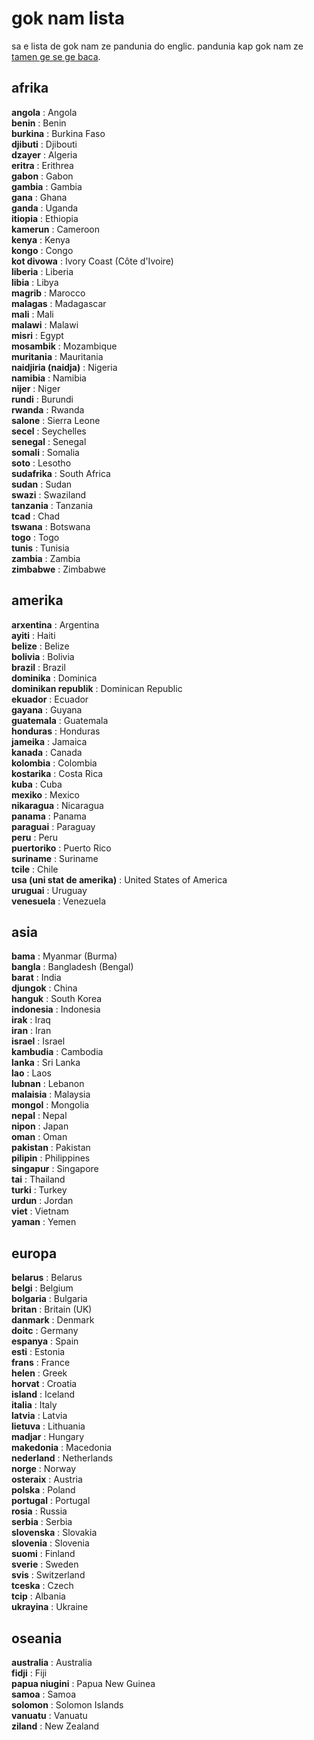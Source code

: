 gok nam lista
=============

sa e lista de gok nam ze pandunia do englic. pandunia kap gok nam ze [tamen ge se ge baca](http://www.omniglot.com/countries/).

## afrika

**angola** : Angola  
**benin** : Benin  
**burkina** : Burkina Faso  
**djibuti** : Djibouti  
**dzayer** : Algeria  
**eritra** : Erithrea  
**gabon** : Gabon  
**gambia** : Gambia  
**gana** : Ghana  
**ganda** : Uganda  
**itiopia** : Ethiopia  
**kamerun** : Cameroon  
**kenya** : Kenya  
**kongo** : Congo  
**kot divowa** : Ivory Coast (Côte d'Ivoire)  
**liberia** : Liberia  
**libia** : Libya  
**magrib** : Marocco  
**malagas** : Madagascar  
**mali** : Mali  
**malawi** : Malawi  
**misri** : Egypt  
**mosambik** : Mozambique  
**muritania** : Mauritania  
**naidjiria (naidja)** : Nigeria  
**namibia** : Namibia  
**nijer** : Niger  
**rundi** : Burundi  
**rwanda** : Rwanda  
**salone** : Sierra Leone  
**secel** : Seychelles  
**senegal** : Senegal  
**somali** : Somalia  
**soto** : Lesotho  
**sudafrika** : South Africa  
**sudan** : Sudan  
**swazi** : Swaziland  
**tanzania** : Tanzania  
**tcad** : Chad  
**tswana** : Botswana  
**togo** : Togo  
**tunis** : Tunisia  
**zambia** : Zambia  
**zimbabwe** : Zimbabwe  

## amerika

**arxentina** : Argentina  
**ayiti** : Haiti  
**belize** : Belize  
**bolivia** : Bolivia  
**brazil** : Brazil  
**dominika** : Dominica  
**dominikan republik** : Dominican Republic  
**ekuador** : Ecuador  
**gayana** : Guyana  
**guatemala** : Guatemala  
**honduras** : Honduras  
**jameika** : Jamaica  
**kanada** : Canada  
**kolombia** : Colombia  
**kostarika** : Costa Rica  
**kuba** : Cuba  
**mexiko** : Mexico  
**nikaragua** : Nicaragua  
**panama** : Panama  
**paraguai** : Paraguay  
**peru** : Peru  
**puertoriko** : Puerto Rico  
**suriname** : Suriname  
**tcile** : Chile  
**usa (uni stat de amerika)** : United States of America  
**uruguai** : Uruguay  
**venesuela** : Venezuela  

## asia

**bama** : Myanmar (Burma)  
**bangla** : Bangladesh (Bengal)  
**barat** : India  
**djungok** : China  
**hanguk** : South Korea  
**indonesia** : Indonesia  
**irak** : Iraq  
**iran** : Iran  
**israel** : Israel  
**kambudia** : Cambodia  
**lanka** : Sri Lanka  
**lao** : Laos  
**lubnan** : Lebanon  
**malaisia** : Malaysia  
**mongol** : Mongolia  
**nepal** : Nepal  
**nipon** : Japan  
**oman** : Oman  
**pakistan** : Pakistan  
**pilipin** : Philippines  
**singapur** : Singapore  
**tai** : Thailand  
**turki** : Turkey  
**urdun** : Jordan  
**viet** : Vietnam  
**yaman** : Yemen  


## europa

**belarus** : Belarus  
**belgi** : Belgium  
**bolgaria** : Bulgaria  
**britan** : Britain (UK)  
**danmark** : Denmark  
**doitc** : Germany  
**espanya** : Spain  
**esti** : Estonia  
**frans** : France  
**helen** : Greek  
**horvat** : Croatia  
**island** : Iceland  
**italia** : Italy  
**latvia** : Latvia  
**lietuva** : Lithuania  
**madjar** : Hungary  
**makedonia** : Macedonia  
**nederland** : Netherlands  
**norge** : Norway  
**osteraix** : Austria  
**polska** : Poland  
**portugal** : Portugal  
**rosia** : Russia  
**serbia** : Serbia  
**slovenska** : Slovakia  
**slovenia** : Slovenia  
**suomi** : Finland  
**sverie** : Sweden  
**svis** : Switzerland  
**tceska** : Czech  
**tcip** : Albania  
**ukrayina** : Ukraine  

## oseania

**australia** : Australia  
**fidji** : Fiji  
**papua niugini** : Papua New Guinea  
**samoa** : Samoa  
**solomon** : Solomon Islands  
**vanuatu** : Vanuatu  
**ziland** : New Zealand  

